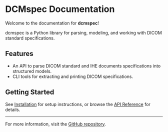 # DCMspec Documentation

Welcome to the documentation for **dcmspec**!

dcmspec is a Python library for parsing, modeling, and working with DICOM standard specifications.

## Features

- An API to parse DICOM standard and IHE documents specifications into structured models.
- CLI tools for extracting and printing DICOM specifications.

## Getting Started

See [Installation](installation.md) for setup instructions, or browse the [API Reference](api/spec_model.md) for details.

---

For more information, visit the [GitHub repository](https://github.com/dwikler/dcmspec).
